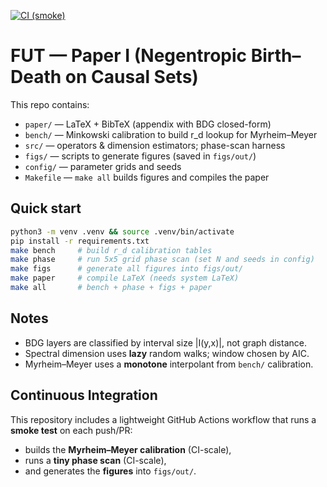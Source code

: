[![CI (smoke)](https://github.com/Madmanmuzza/FUT_toe-paper/actions/workflows/ci.yml/badge.svg)](https://github.com/USER/REPO/actions/workflows/ci.yml)

# FUT — Paper I (Negentropic Birth–Death on Causal Sets)

This repo contains:
- `paper/` — LaTeX + BibTeX (appendix with BDG closed-form)
- `bench/` — Minkowski calibration to build r_d lookup for Myrheim–Meyer
- `src/` — operators & dimension estimators; phase-scan harness
- `figs/` — scripts to generate figures (saved in `figs/out/`)
- `config/` — parameter grids and seeds
- `Makefile` — `make all` builds figures and compiles the paper

## Quick start
```bash
python3 -m venv .venv && source .venv/bin/activate
pip install -r requirements.txt
make bench     # build r_d calibration tables
make phase     # run 5x5 grid phase scan (set N and seeds in config)
make figs      # generate all figures into figs/out/
make paper     # compile LaTeX (needs system LaTeX)
make all       # bench + phase + figs + paper
```

## Notes
- BDG layers are classified by interval size |I(y,x)|, not graph distance.
- Spectral dimension uses **lazy** random walks; window chosen by AIC.
- Myrheim–Meyer uses a **monotone** interpolant from `bench/` calibration.


## Continuous Integration
This repository includes a lightweight GitHub Actions workflow that runs a **smoke test** on each push/PR:
- builds the **Myrheim–Meyer calibration** (CI-scale),
- runs a **tiny phase scan** (CI-scale),
- and generates the **figures** into `figs/out/`.
